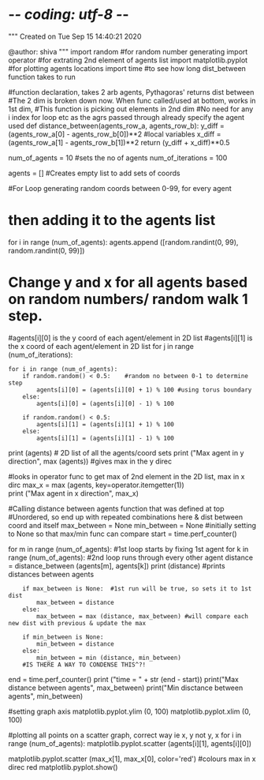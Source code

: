 # -*- coding: utf-8 -*-
"""
Created on Tue Sep 15 14:40:21 2020

@author: shiva
"""
import random  #for random number generating
import operator #for extrating 2nd element of agents list
import matplotlib.pyplot #for plotting agents locations
import time #to see how long dist_between function takes to run

#function declaration, takes 2 arb agents, Pythagoras' returns dist between
#The 2 dim is broken down now. When func called/used at bottom, works in 1st dim,
#This function is picking out elements in 2nd dim
#No need for any i index for loop etc as the agrs passed through already specify the agent used
def distance_between(agents_row_a, agents_row_b): 
    y_diff = (agents_row_a[0] - agents_row_b[0])**2 #local variables
    x_diff = (agents_row_a[1] - agents_row_b[1])**2
    return (y_diff + x_diff)**0.5


num_of_agents = 10    #sets the no of agents
num_of_iterations = 100

agents = []     #Creates empty list to add sets of coords


#For Loop generating random coords between 0-99, for every agent
# then adding it to the agents list
for i in range (num_of_agents):
    agents.append ([random.randint(0, 99), random.randint(0, 99)])  
  
                        
# Change y and x for all agents based on random numbers/ random walk 1 step.
#agents[i][0] is the y coord of each agent/element in 2D list
#agents[i][1] is the x coord of each agent/element in 2D list
for j in range (num_of_iterations): 
    
    for i in range (num_of_agents):
        if random.random() < 0.5:    #random no between 0-1 to determine step
            agents[i][0] = (agents[i][0] + 1) % 100 #using torus boundary
        else: 
            agents[i][0] = (agents[i][0] - 1) % 100
   
        if random.random() < 0.5:
            agents[i][1] = (agents[i][1] + 1) % 100
        else: 
            agents[i][1] = (agents[i][1] - 1) % 100

print (agents) # 2D list of all the agents/coord sets
print ("Max agent in y direction", max (agents))   #gives max in the y direc

#looks in operator func to get max of 2nd element in the 2D list, max in x dirc
max_x = max (agents, key=operator.itemgetter(1))   
print ("Max agent in x direction", max_x)



#Calling distance between agents function that was defined at top
#Unordered, so end up with repeated combinations here & dist between coord and itself
max_between = None
min_between = None #initially setting to None so that max/min func can compare
start = time.perf_counter()

for m in range (num_of_agents):     #1st loop starts by fixing 1st agent
    for k in range (num_of_agents):  #2nd loop runs through every other agent
        distance = distance_between (agents[m], agents[k]) 
        print (distance)  #prints distances between agents
        
        if max_between is None:  #1st run will be true, so sets it to 1st dist
            max_between = distance 
        else:
            max_between = max (distance, max_between) #will compare each new dist with previous & update the max
        
        if min_between is None:
            min_between = distance 
        else:
            min_between = min (distance, min_between)
        #IS THERE A WAY TO CONDENSE THIS^?!

end = time.perf_counter()
print ("time = " + str (end - start))
print("Max distance between agents", max_between)
print("Min disctance between agents", min_between)









#setting graph axis
matplotlib.pyplot.ylim (0, 100)
matplotlib.pyplot.xlim (0, 100)

#plotting all points on a scatter graph, correct way ie x, y not y, x
for i in range (num_of_agents):
    matplotlib.pyplot.scatter (agents[i][1], agents[i][0])
    
matplotlib.pyplot.scatter (max_x[1], max_x[0], color='red') #colours max in x direc red
matplotlib.pyplot.show()








